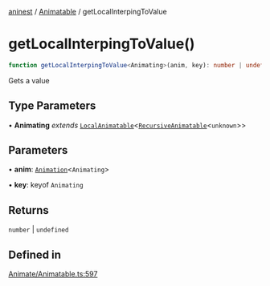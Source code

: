 [aninest](../../index.md) / [Animatable](../index.md) / getLocalInterpingToValue

# getLocalInterpingToValue()

```ts
function getLocalInterpingToValue<Animating>(anim, key): number | undefined
```

Gets a value

## Type Parameters

• **Animating** *extends* [`LocalAnimatable`](../../AnimatableTypes/type-aliases/LocalAnimatable.md)\<[`RecursiveAnimatable`](../../AnimatableTypes/type-aliases/RecursiveAnimatable.md)\<`unknown`\>\>

## Parameters

• **anim**: [`Animation`](../../AnimatableTypes/type-aliases/Animation.md)\<`Animating`\>

• **key**: keyof `Animating`

## Returns

`number` \| `undefined`

## Defined in

[Animate/Animatable.ts:597](https://github.com/zphrs/aninest/blob/8022a4b034c124b0e4bb28675a7ce9bcdf9da3b9/core/src/Animate/Animatable.ts#L597)
